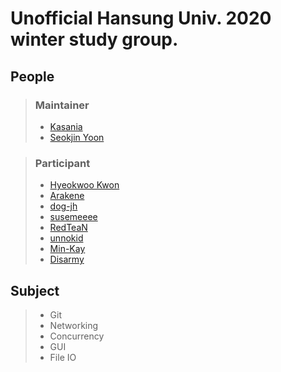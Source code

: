 # Unofficial Hansung Univ. 2020 winter study group.

## People
> ### Maintainer
> * [Kasania](https://github.com/Kasania)
> * [Seokjin Yoon](https://github.com/sjy5386)

> ### Participant
> * [Hyeokwoo Kwon](https://github.com/pllapallpal)
> * [Arakene](https://github.com/kbh97102)
> * [dog-jh](https://github.com/dog-jh)
> * [susemeeee](https://github.com/susemeeee)
> * [RedTeaN](https://github.com/RedTeaN)
> * [unnokid](https://github.com/unnokid)
> * [Min-Kay](https://github.com/Min-Kay)
> * [Disarmy](https://github.com/Disarmy)

## Subject
> * Git
> * Networking
> * Concurrency
> * GUI
> * File IO
